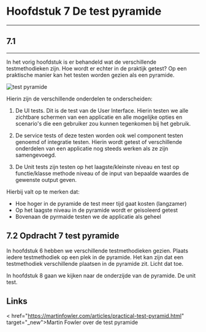 # Hoofdstuk 7 De test pyramide

---
## 7.1
---

In het vorig hoofdstuk is er behandeld wat de verschillende testmethodieken zijn.
Hoe wordt er echter in de praktijk getest? Op een praktische manier kan het testen worden gezien als een pyramide.

<img src="https://elo.kw1c.nl/CMS/Studie/811%20ICT-Academie/811%20VakkenInhoud/%5BB.06%20BEH%5D%20Onderhoud%20en%20beheer/Productie/04.%20Aanvullend/testPyramid.png" alt="test pyramide">

Hierin zijn de verschillende onderdelen te onderscheiden:

1. De UI tests. Dit is de test van de User Interface. Hierin testen we alle zichtbare schermen van een applicatie en alle mogelijke opties en scenario's die een gebruiker zou kunnen tegenkomen bij het gebruik.

2. De service tests of deze testen worden ook wel component testen genoemd of integratie testen. Hierin wordt getest of verschillende onderdelen van een applicatie nog steeds werken als ze zijn samengevoegd.

3. De Unit tests zijn testen op het laagste/kleinste niveau en test op functie/klasse methode niveau of de input van bepaalde waardes de gewenste output geven.

Hierbij valt op te merken dat:
- Hoe hoger in de pyramide de test meer tijd gaat kosten (langzamer)
- Op het laagste niveau in de pyramide wordt er geisoleerd getest
- Bovenaan de pyrmaide testen we de applicatie als geheel

## 7.2 Opdracht 7 test pyramide

In hoofdstuk 6 hebben we verschillende testmethodieken gezien. Plaats iedere testmethodiek op een plek in de pyramide. Het kan zijn dat een testmethodiek verschillende plaatsen in de pyramide zit. Licht dat toe.

In hoofdstuk 8 gaan we kijken naar de onderzijde van de pyramide. De unit test.


## Links

< href="https://martinfowler.com/articles/practical-test-pyramid.html" target="_new">Martin Fowler over de test pyramide</a>